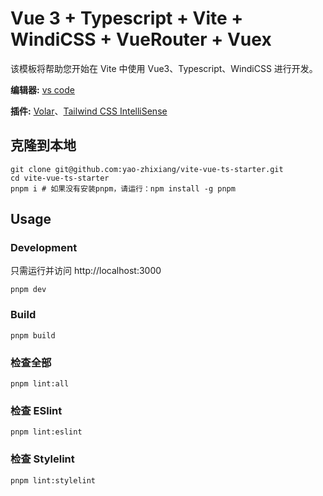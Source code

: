 # Vue 3 + Typescript + Vite + WindiCSS + VueRouter + Vuex

该模板将帮助您开始在 Vite 中使用 Vue3、Typescript、WindiCSS 进行开发。

**编辑器:** [vs code](https://code.visualstudio.com/)

**插件:** [Volar](https://marketplace.visualstudio.com/items?itemName=johnsoncodehk.volar)、[Tailwind CSS IntelliSense](https://marketplace.visualstudio.com/items?itemName=bradlc.vscode-tailwindcss)

## 克隆到本地

```shell
git clone git@github.com:yao-zhixiang/vite-vue-ts-starter.git
cd vite-vue-ts-starter
pnpm i # 如果没有安装pnpm，请运行：npm install -g pnpm
```

## Usage

### Development

只需运行并访问 http://localhost:3000

```shell
pnpm dev
```

### Build

```shell
pnpm build
```

### 检查全部

```shell
pnpm lint:all
```

### 检查 ESlint

```shell
pnpm lint:eslint
```

### 检查 Stylelint

```shell
pnpm lint:stylelint
```
